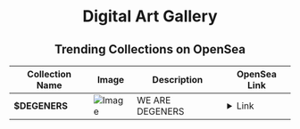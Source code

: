 <div align="center">

# Digital Art Gallery

## Trending Collections on OpenSea

| Collection Name                       | Image                                                                                     | Description                       | OpenSea Link                                                                                          |
|---------------------------------------|-------------------------------------------------------------------------------------------|-----------------------------------|--------------------------------------------------------------------------------------------------------|
| **$DEGENERS** | ![Image](https://i.seadn.io/s/raw/files/e10d1cea33ec84b8f5cdd52118c8e790.jpg?w=500&auto=format?w=200&auto=format) | WE ARE DEGENERS | <details><summary>Link</summary>[$DEGENERS](https://opensea.io/collection/degeners)</details> |

</div>
